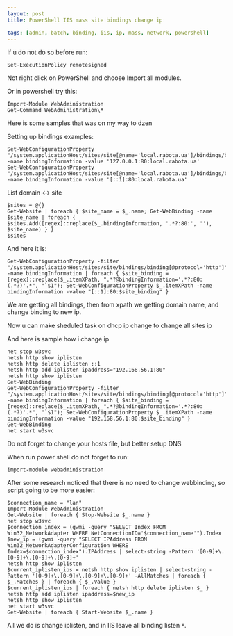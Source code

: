 ```yaml
---
layout: post
title: PowerShell IIS mass site bindings change ip

tags: [admin, batch, binding, iis, ip, mass, network, powershell]
---
```


If u do not do so before run:

    Set-ExecutionPolicy remotesigned

Not right click on PowerShell and choose Import all modules.

Or in powershell try this:

    Import-Module WebAdministration
    Get-Command WebAdministration\*

Here is some samples that was on my way to dzen

Setting up bindings examples:

    Set-WebConfigurationProperty "/system.applicationHost/sites/site[@name='local.rabota.ua']/bindings/binding[@protocol='http']" -name bindingInformation -value '127.0.0.1:80:local.rabota.ua'
    Set-WebConfigurationProperty "/system.applicationHost/sites/site[@name='local.rabota.ua']/bindings/binding[@protocol='http']" -name bindingInformation -value '[::1]:80:local.rabota.ua'

List domain <-> site

    $sites = @{}
    Get-Website | foreach { $site_name = $_.name; Get-WebBinding -name $site_name | foreach { $sites.Add([regex]::replace($_.bindingInformation, '.*?:80:', ''), $site_name) } }
    $sites

And here it is:

    Get-WebConfigurationProperty -filter "/system.applicationHost/sites/site/bindings/binding[@protocol='http']" -name bindingInformation | foreach { $site_binding = [regex]::replace($_.itemXPath, ".*?@bindingInformation='.*?:80:(.*?)'.*", "`$1"); Set-WebConfigurationProperty $_.itemXPath -name bindingInformation -value "[::1]:80:$site_binding" }

We are getting all bindings, then from xpath we getting domain name, and change binding to new ip.

Now u can make sheduled task on dhcp ip change to change all sites ip

And here is sample how i change ip

    net stop w3svc
    netsh http show iplisten
    netsh http delete iplisten ::1
    netsh http add iplisten ipaddress="192.168.56.1:80"
    netsh http show iplisten
    Get-WebBinding
    Get-WebConfigurationProperty -filter "/system.applicationHost/sites/site/bindings/binding[@protocol='http']" -name bindingInformation | foreach { $site_binding = [regex]::replace($_.itemXPath, ".*?@bindingInformation='.*?:80:(.*?)'.*", "`$1"); Set-WebConfigurationProperty $_.itemXPath -name bindingInformation -value "192.168.56.1:80:$site_binding" }
    Get-WebBinding
    net start w3svc

Do not forget to change your hosts file, but better setup DNS

When run power shell do not forget to run:

    import-module webadministration

After some research noticed that there is no need to change webbinding, so script going to be more easier:

    $connection_name = "lan"
    Import-Module WebAdministration
    Get-Website | foreach { Stop-Website $_.name }
    net stop w3svc
    $connection_index = (gwmi -query "SELECT Index FROM Win32_NetworkAdapter WHERE NetConnectionID='$connection_name'").Index
    $new_ip = (gwmi -query "SELECT IPAddress FROM Win32_NetworkAdapterConfiguration WHERE Index=$connection_index").IPAddress | select-string -Pattern '[0-9]+\.[0-9]+\.[0-9]+\.[0-9]+'
    netsh http show iplisten
    $current_iplisten_ips = netsh http show iplisten | select-string -Pattern '[0-9]+\.[0-9]+\.[0-9]+\.[0-9]+' -AllMatches | foreach { $_.Matches } | foreach { $_.Value }
    $current_iplisten_ips | foreach { netsh http delete iplisten $_ }
    netsh http add iplisten ipaddress=$new_ip
    netsh http show iplisten
    net start w3svc
    Get-Website | foreach { Start-Website $_.name }

All we do is change iplisten, and in IIS leave all binding listen `*`.
